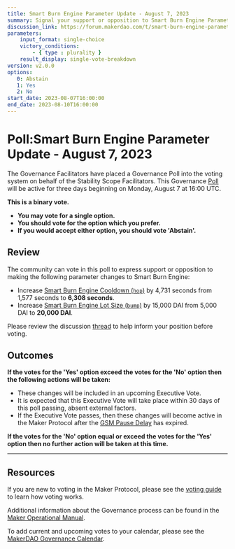 ```yaml
---
title: Smart Burn Engine Parameter Update - August 7, 2023
summary: Signal your support or opposition to Smart Burn Engine Parameter Update.
discussion_link: https://forum.makerdao.com/t/smart-burn-engine-parameters-update-1/21545
parameters:
    input_format: single-choice
    victory_conditions:
        - { type : plurality }
    result_display: single-vote-breakdown
version: v2.0.0
options:
   0: Abstain
   1: Yes
   2: No
start_date: 2023-08-07T16:00:00
end_date: 2023-08-10T16:00:00
---
```

# Poll:Smart Burn Engine Parameter Update - August 7, 2023

The Governance Facilitators have placed a Governance Poll into the voting system on behalf of the Stability Scope Facilitators. This Governance [Poll](https://manual.makerdao.com/governance/governance-cycle/weekly-governance-cycle#weekly-governance-cycle-definitions-mip16c1) will be active for three days beginning on Monday, August 7 at 16:00 UTC.

**This is a binary vote.**
- **You may vote for a single option.**
- **You should vote for the option which you prefer.**
- **If you would accept either option, you should vote 'Abstain'.**

## Review

The community can vote in this poll to express support or opposition to making the following parameter changes to Smart Burn Engine:
* Increase [Smart Burn Engine Cooldown (`hop`)](https://manual.makerdao.com/parameter-index/smart-burn-engine/param-surplus-cooldown) by 4,731 seconds from 1,577 seconds to **6,308 seconds**.
* Increase [Smart Burn Engine Lot Size (`bump`)](https://manual.makerdao.com/parameter-index/smart-burn-engine/param-surplus-lot-size) by 15,000 DAI from 5,000 DAI to **20,000 DAI**.

Please review the discussion [thread](https://forum.makerdao.com/t/smart-burn-engine-parameters-update-1/21545) to help inform your position before voting.

## Outcomes

**If the votes for the 'Yes' option exceed the votes for the 'No' option then the following actions will be taken:**
* These changes will be included in an upcoming Executive Vote.
* It is expected that this Executive Vote will take place within 30 days of this poll passing, absent external factors.
* If the Executive Vote passes, then these changes will become active in the Maker Protocol after the [GSM Pause Delay](https://manual.makerdao.com/parameter-index/core/param-gsm-pause-delay) has expired.

**If the votes for the 'No' option equal or exceed the votes for the 'Yes' option then no further action will be taken at this time.**

---

## Resources

If you are new to voting in the Maker Protocol, please see the [voting guide](https://manual.makerdao.com/governance/voting-in-makerdao/on-chain-governance) to learn how voting works.

Additional information about the Governance process can be found in the [Maker Operational Manual](https://manual.makerdao.com).

To add current and upcoming votes to your calendar, please see the [MakerDAO Governance Calendar](https://manual.makerdao.com/makerdao/calendars/governance-calendar).
